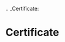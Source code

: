 [//]: # (THE CONTENT BELOW IS GENERATED. DO NOT EDIT.)
.. _Certificate:

# Certificate
[//]: # (ADD YOUR NOTES BELOW. THESE WILL BE PICKED EVERY TIME THE DOCS ARE REGENERATED. //end)
